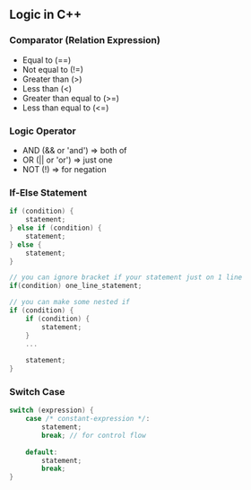 ## Logic in C++

### Comparator (Relation Expression)
* Equal to (==)
* Not equal to (!=)
* Greater than (>)
* Less than (<)
* Greater than equal to (>=)
* Less than equal to (<=)

### Logic Operator
* AND (&& or 'and') => both of
* OR (|| or 'or') => just one
* NOT (!) => for negation

### If-Else Statement
```cpp
if (condition) {
    statement;
} else if (condition) {
    statement;
} else {
    statement;
}

// you can ignore bracket if your statement just on 1 line
if(condition) one_line_statement;

// you can make some nested if
if (condition) {
    if (condition) {
        statement;
    }
    ...
    
    statement;
}
```

### Switch Case
```cpp
switch (expression) {
    case /* constant-expression */:
        statement;
        break; // for control flow
    
    default:
        statement;
        break;
}
```